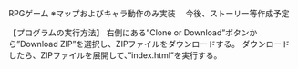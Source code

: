RPGゲーム
※マップおよびキャラ動作のみ実装
　今後、ストーリー等作成予定
 
【プログラムの実行方法】
右側にある”Clone or Download”ボタンから”Download ZIP”を選択し、ZIPファイルをダウンロードする。
ダウンロードしたら、ZIPファイルを展開して、”index.html”を実行する。

